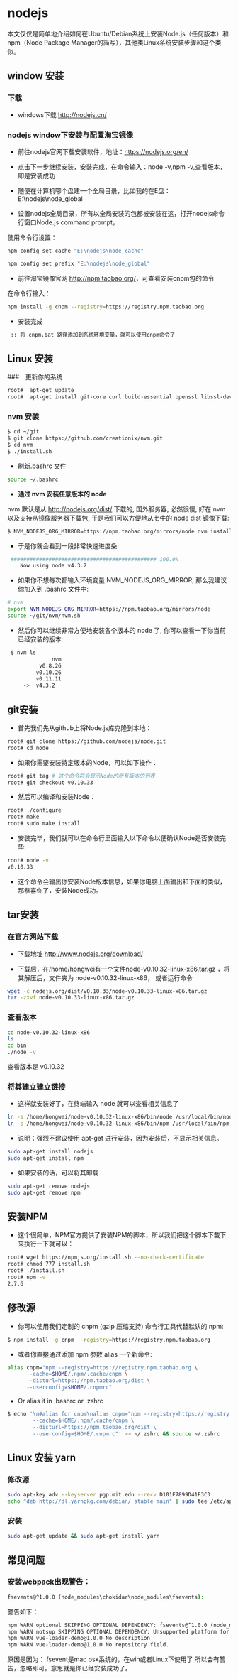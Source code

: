# nodejs

本文仅仅是简单地介绍如何在Ubuntu/Debian系统上安装Node.js（任何版本）和npm（Node Package Manager的简写），其他类Linux系统安装步骤和这个类似。

## window 安装

### 下载 
  
- windows下载 <http://nodejs.cn/>

### nodejs window下安装与配置淘宝镜像

- 前往nodejs官网下载安装软件，地址：https://nodejs.org/en/

- 点击下一步继续安装，安装完成，在命令输入：node -v,npm -v,查看版本，即是安装成功

- 随便在计算机哪个盘建一个全局目录，比如我的在E盘：E:\nodejs\node_global

- 设置nodejs全局目录，所有以全局安装的包都被安装在这，打开nodejs命令行窗口Node.js command prompt，

使用命令行设置：
    
```bash
npm config set cache "E:\nodejs\node_cache"

npm config set prefix "E:\nodejs\node_global"
```

- 前往淘宝镜像官网 <http://npm.taobao.org/>，可查看安装cnpm包的命令

在命令行输入：
    
```bash
npm install -g cnpm --registry=https://registry.npm.taobao.org
```
 - 安装完成
 
```bash
 :: 将 cnpm.bat 路径添加到系统环境变量，就可以使用cnpm命令了
```
 
 
## Linux 安装

###　更新你的系统

```bash
root#  apt-get update
root#  apt-get install git-core curl build-essential openssl libssl-dev
```

### nvm 安装

```bash
$ cd ~/git
$ git clone https://github.com/creationix/nvm.git
$ cd nvm
$ ./install.sh
```
    
- 刷新.bashrc 文件
    
```bash
source ~/.bashrc
```
     
- **通过 nvm 安装任意版本的 node** 
 
nvm 默认是从 http://nodejs.org/dist/ 下载的, 国外服务器, 必然很慢,
好在 nvm 以及支持从镜像服务器下载包, 于是我们可以方便地从七牛的 node dist 镜像下载:
 
```bash
$ NVM_NODEJS_ORG_MIRROR=https://npm.taobao.org/mirrors/node nvm install 4
```
  
- 于是你就会看到一段非常快速进度条:
 
```bash
 ############################################## 100.0%
    Now using node v4.3.2
```
 
- 如果你不想每次都输入环境变量 NVM_NODEJS_ORG_MIRROR, 那么我建议你加入到 .bashrc 文件中:
 
```bash
# nvm
export NVM_NODEJS_ORG_MIRROR=https://npm.taobao.org/mirrors/node
source ~/git/nvm/nvm.sh
```
 
- 然后你可以继续非常方便地安装各个版本的 node 了, 你可以查看一下你当前已经安装的版本:
 
```bash
 $ nvm ls
              nvm
          v0.8.26
         v0.10.26
         v0.11.11
     ->  v4.3.2
```
    

## git安装

- 首先我们先从github上将Node.js库克隆到本地：

 ```bash
 root# git clone https://github.com/nodejs/node.git
 root# cd node   
```

- 如果你需要安装特定版本的Node，可以如下操作：

```bash
root# git tag # 这个命令将会显示Node的所有版本的列表
root# git checkout v0.10.33
```

- 然后可以编译和安装Node：

```bash
root# ./configure
root# make
root# sudo make install
```

- 安装完毕，我们就可以在命令行里面输入以下命令以便确认Node是否安装完毕:

```bash
root# node -v
v0.10.33
```

- 这个命令会输出你安装Node版本信息，如果你电脑上面输出和下面的类似，那恭喜你了，安装Node成功。

## tar安装

### 在官方网站下载 

- 下载地址 <http://www.nodejs.org/download/>  

- 下载后，在/home/hongwei有一个文件node-v0.10.32-linux-x86.tar.gz ，将其解压后，文件夹为 node-v0.10.32-linux-x86，
或者运行命令  

```bash
wget -c nodejs.org/dist/v0.10.33/node-v0.10.33-linux-x86.tar.gz
tar -zxvf node-v0.10.33-linux-x86.tar.gz
```
      
### 查看版本

```bash
cd node-v0.10.32-linux-x86
ls
cd bin
./node -v
```

查看版本是 v0.10.32

### 将其建立建立链接

- 这样就安装好了，在终端输入 node 就可以查看相关信息了  

```bash
ln -s /home/hongwei/node-v0.10.32-linux-x86/bin/node /usr/local/bin/node
ln -s /home/hongwei/node-v0.10.32-linux-x86/bin/npm /usr/local/bin/npm
```

- 说明：强烈不建议使用 apt-get 进行安装，因为安装后，不显示相关信息。
    
```bash
sudo apt-get install nodejs
sudo apt-get install npm    
```

- 如果安装的话，可以将其卸载

```bash
sudo apt-get remove nodejs
sudo apt-get remove npm
```
    
    
## 安装NPM

- 这个很简单，NPM官方提供了安装NPM的脚本，所以我们把这个脚本下载下来执行一下就可以：

```bash
root# wget https://npmjs.org/install.sh --no-check-certificate
root# chmod 777 install.sh
root# ./install.sh
root# npm -v
2.7.6
```
    
## 修改源

- 你可以使用我们定制的 cnpm (gzip 压缩支持) 命令行工具代替默认的 npm:
  
```bash
$ npm install -g cnpm --registry=https://registry.npm.taobao.org
```

- 或者你直接通过添加 npm 参数 alias 一个新命令:
  
```bash
alias cnpm="npm --registry=https://registry.npm.taobao.org \
      --cache=$HOME/.npm/.cache/cnpm \
      --disturl=https://npm.taobao.org/dist \
      --userconfig=$HOME/.cnpmrc"
```
  
- Or alias it in .bashrc or .zshrc

```bash
$ echo '\n#alias for cnpm\nalias cnpm="npm --registry=https://registry.npm.taobao.org \
        --cache=$HOME/.npm/.cache/cnpm \
        --disturl=https://npm.taobao.org/dist \
        --userconfig=$HOME/.cnpmrc"' >> ~/.zshrc && source ~/.zshrc
```
        
     
     
## Linux 安装 yarn
     
### 修改源

```bash
sudo apt-key adv --keyserver pgp.mit.edu --recv D101F7899D41F3C3 
echo "deb http://dl.yarnpkg.com/debian/ stable main" | sudo tee /etc/apt/sources.list.d/yarn.list
```

### 安装

```bash
sudo apt-get update && sudo apt-get install yarn
```
    
##  常见问题
    
###  安装webpack出现警告： 

```bash
fsevents@^1.0.0 (node_modules\chokidar\node_modules\fsevents):
```
    
警告如下：
    
```bash
npm WARN optional SKIPPING OPTIONAL DEPENDENCY: fsevents@^1.0.0 (node_modules\chokidar\node_modules\fsevents):
npm WARN notsup SKIPPING OPTIONAL DEPENDENCY: Unsupported platform for fsevents@1.0.17: wanted {"os":"darwin","arch":"any"} (current: {"os":"win32","arch":"x64"})
npm WARN vue-loader-demo@1.0.0 No description
npm WARN vue-loader-demo@1.0.0 No repository field.
```
    
 原因是因为： fsevent是mac osx系统的，在win或者Linux下使用了 所以会有警告，忽略即可。意思就是你已经安装成功了。